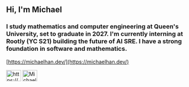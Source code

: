 <h2 align="left">Hi, I'm Michael</h2>
<h3 align="left">I study mathematics and computer engineering at Queen's University, set to graduate in 2027. I'm currently interning at Rootly (YC S21) building the future of AI SRE. I have a strong foundation in software and mathematics.</h3>

[https://michaelhan.dev/](https://michaelhan.dev/)

<p align="left">
<a href="https://linkedin.com/in/https://www.linkedin.com/in/michael-y-han/" target="blank"><img align="center" src="https://raw.githubusercontent.com/rahuldkjain/github-profile-readme-generator/master/src/images/icons/Social/linked-in-alt.svg" alt="https://www.linkedin.com/in/michael-y-han/" height="30" width="40" /></a>
<a href="https://x.com/michaelyhan_" target="blank">
  <img align="center" src="https://raw.githubusercontent.com/rahuldkjain/github-profile-readme-generator/master/src/images/icons/Social/twitter.svg" alt="Michael Y. Han on Twitter" height="30" width="40" />
</a>
</p>
